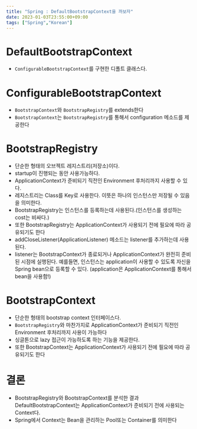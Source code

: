 ```yaml
---
title: "Spring : DefaultBootstrapContext을 까보자"
date: 2023-01-03T23:55:00+09:00
tags: ["Spring","Korean"]
---
```


# DefaultBootstrapContext
- `ConfigurableBootstrapContext`를 구현한 디폴트 클래스다.
# ConfigurableBootstrapContext
- `BootstrapContext`와 `BootstrapRegistry`를 extends한다
- `BootstrapContext`는 `BootstrapRegistry`를 통해서 configuration 메소드를 제공한다
# BootstrapRegistry
- 단순한 형태의 오브젝트 레지스트리(저장소)이다. 
- startup이 진행되는 동안 사용가능하다.
- ApplicationContext가 준비되기 직전인 Environment 후처리까지 사용할 수 있다.
- 레지스트리는 Class를 Key로 사용한다. 이뜻은 하나의 인스턴스만 저장될 수 있음을 의미한다.
- BootstrapRegistry는 인스턴스를 등록하는데 사용된다.(인스턴스를 생성하는 cost는 비싸다.)
- 또한 BootstrapRegistry는 ApplicationContext가 사용되기 전에 필요에 따라 공유되기도 한다
- addCloseListener(ApplicationListener) 메소드는 listener를 추가하는데 사용된다.
- listener는 BootstrapContext가 종료되거나 ApplicationContext가 완전히 준비된 시점에 실행된다. 예를들면, 인스턴스는 application이 사용할 수 있도록 자신을 Spring bean으로 등록할 수 있다. (application은 ApplicationContext를 통해서 bean을 사용함!)
# BootstrapContext
- 단순한 형태의 bootstrap context 인터페이스다.
- `BootstrapRegistry`와 마찬가지로 ApplicationContext가 준비되기 직전인 Environment 후처리까지 사용이 가능하다
- 싱글톤으로 lazy 접근이 가능하도록 하는 기능을 제공한다.
- 또한 BootstrapContext는 ApplicationContext가 사용되기 전에 필요에 따라 공유되기도 한다
# 결론
- BootstrapRegistry와 BootstrapContext를 분석한 결과 DefaultBootstrapContext는 ApplicationContext가 준비되기 전에 사용되는 Context다.
- Spring에서 Context는 Bean을 관리하는 Pool또는 Container를 의미한다